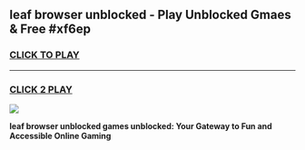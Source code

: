 
## leaf browser unblocked - Play Unblocked Gmaes & Free #xf6ep
<h3>
<a href="https://news.freeplayer.one?title=leaf_browser_unblocked&ref=03M">CLICK TO PLAY</a></h3>
<hr>

<h3>
<a href="https://news.freeplayer.one?title=leaf_browser_unblocked&ref=03M">CLICK 2 PLAY</a>
  
</h3>

<a href="https://news.freeplayer.one?title=leaf_browser_unblocked&ref=03M"><img src="https://clearcache.store/games.png"></a>


**leaf browser unblocked games unblocked: Your Gateway to Fun and Accessible Online Gaming**
